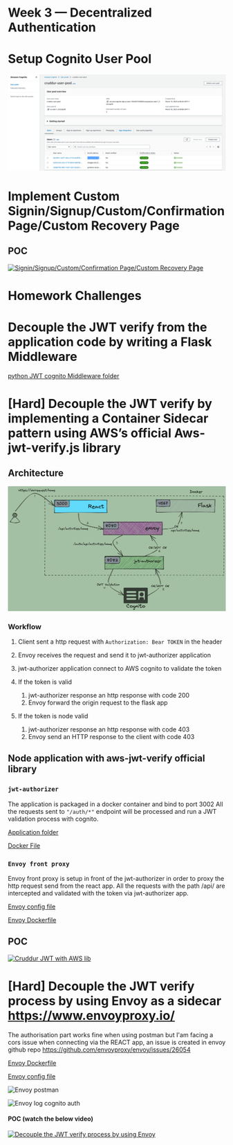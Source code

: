 # Week 3 — Decentralized Authentication

# Setup Cognito User Pool

![Cognito User Pool](../_docs/assets/week3/cognito.png)

# Implement Custom Signin/Signup/Custom/Confirmation Page/Custom Recovery Page

## POC
[![Signin/Signup/Custom/Confirmation Page/Custom Recovery Page](https://img.youtube.com/vi/ncujxRsbOe8/0.jpg)](https://youtu.be/E3YFakvp3RE)

# Homework Challenges 

# Decouple the JWT verify from the application code by writing a Flask Middleware

[python JWT cognito Middleware folder](../backend-flask/services/middleware/cognito_jwt_verifier.py)

# [Hard] Decouple the JWT verify by implementing a Container Sidecar pattern using AWS’s official Aws-jwt-verify.js library

## Architecture 

![JWT auth with envoy](../_docs/assets/week3/jwt-achitecture-diag.png)

### Workflow
1. Client sent a http request with `Authorization: Bear TOKEN` in the  header 
2. Envoy receives the request and send it to jwt-authorizer application 
3. jwt-authorizer application connect to AWS cognito to validate the token 
4. If the token is valid
   1. jwt-authorizer response an http response with code 200
   2. Envoy forward the origin request to the flask app

5. If the token is node valid
   1. jwt-authorizer response an http response with code 403
   2. Envoy send an HTTP response to the client with code 403

## Node application with aws-jwt-verify official library
### `jwt-authorizer`

The application is packaged in a docker container and bind to port 3002
All the requests sent to `"/auth/*"` endpoint will be processed and run a JWT validation process with cognito.

[Application folder](../jwt-authorizer-api/)

[Docker File](../jwt-authorizer-api/Dockerfile)

### `Envoy front proxy`
Envoy front proxy is setup in front of the jwt-authorizer in order to proxy the http request send from the react app. All the requests with the path /api/ are intercepted and validated with the token via jwt-authorizer app. 

[Envoy config file](../envoy/front-envoy.yaml)

[Envoy Dockerfile](../envoy/Dockerfile)

## POC 

[![Cruddur JWT with AWS lib](https://img.youtube.com/vi/Kb0ap_SgJuo/0.jpg)](https://www.youtube.com/watch?v=Kb0ap_SgJuo)


# [Hard] Decouple the JWT verify process by using Envoy as a sidecar https://www.envoyproxy.io/

The authorisation part works fine when using postman but I'am facing a cors issue when connecting via the REACT app, an issue is created in envoy github repo
https://github.com/envoyproxy/envoy/issues/26054

[Envoy Dockerfile](../envoy/Dockerfile)

[Envoy config file](../envoy/envoy-cognito.yaml)

![Envoy postman](../_docs/assets/week3/cognito%20envoy%20Postman.png)

![Envoy log cognito auth](../_docs/assets/week3/envoy%20cognito%20output.png)

#### POC (watch the below video)

[![Decouple the JWT verify process by using Envoy](https://img.youtube.com/vi/vnjpJmxj1d0/0.jpg)](https://www.youtube.com/watch?v=vnjpJmxj1d0)